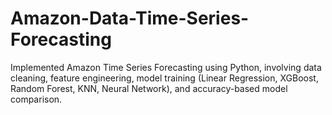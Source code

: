 # Amazon-Data-Time-Series-Forecasting
Implemented Amazon Time Series Forecasting using Python, involving data cleaning, feature engineering, model training (Linear Regression, XGBoost, Random Forest, KNN, Neural Network), and accuracy-based model comparison.
